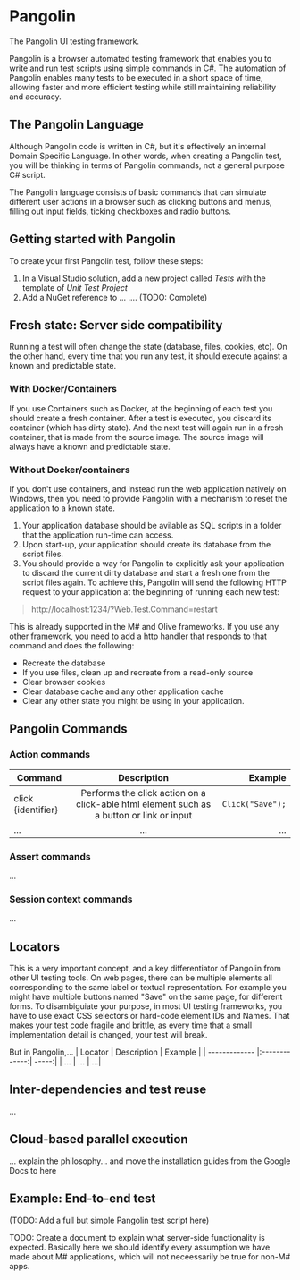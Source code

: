 # Pangolin
The Pangolin UI testing framework.

Pangolin is a browser automated testing framework that enables you to write and run test scripts using simple commands in C#. The automation of Pangolin enables many tests to be executed in a short space of time, allowing faster and more efficient testing while still maintaining reliability and accuracy.

## The Pangolin Language
Although Pangolin code is written in C#, but it's effectively an internal Domain Specific Language.
In other words, when creating a Pangolin test, you will be thinking in terms of Pangolin commands, not a general purpose C# script.

The Pangolin language consists of basic commands that can simulate different user actions in a browser such as clicking buttons and menus, filling out input fields, ticking checkboxes and radio buttons.

## Getting started with Pangolin
To create your first Pangolin test, follow these steps:
1. In a Visual Studio solution, add a new project called *Tests* with the template of *Unit Test Project*
2. Add a NuGet reference to ...
.... (TODO: Complete)

## Fresh state: Server side compatibility
Running a test will often change the state (database, files, cookies, etc).
On the other hand, every time that you run any test, it should execute against a known and predictable state.

### With Docker/Containers
If you use Containers such as Docker, at the beginning of each test you should create a fresh container.
After a test is executed, you discard its container (which has dirty state). And the next test will again run in a fresh container, that is made from the source image. The source image will always have a known and predictable state.

### Without Docker/containers
If you don't use containers, and instead run the web application natively on Windows, then you need to provide Pangolin with a mechanism to reset the application to a known state.

1. Your application database should be avilable as SQL scripts in a folder that the application run-time can access.
2. Upon start-up, your application should create its database from the script files.
3. You should provide a way for Pangolin to explicitly ask your application to discard the current dirty database and start a fresh one from the script files again. To achieve this, Pangolin will send the following HTTP request to your application at the beginning of running each new test:
> http://localhost:1234/?Web.Test.Command=restart

This is already supported in the M# and Olive frameworks. If you use any other framework, you need to add a http handler that responds to that command and does the following:
- Recreate the database
- If you use files, clean up and recreate from a read-only source
- Clear browser cookies
- Clear database cache and any other application cache
- Clear any other state you might be using in your application.


## Pangolin Commands

### Action commands
| Command | Description | Example  |
| ------------- |:-------------:| -----:|
| click {identifier} | Performs the click action on a click-able html element such as a button or link or input | `Click("Save");`
| ... | ... | ...|

### Assert commands
...

### Session context commands
...

## Locators
This is a very important concept, and a key differentiator of Pangolin from other UI testing tools. On web pages, there can be multiple elements all corresponding to the same label or textual representation. For example you might have multiple buttons named "Save" on the same page, for different forms. To disambiguiate your purpose, in most UI testing frameworks, you have to use exact CSS selectors or hard-code element IDs and Names. That makes your test code fragile and brittle, as every time that a small implementation detail is changed, your test will break.

But in Pangolin,...
| Locator | Description | Example  |
| ------------- |:-------------:| -----:|
| ... | ... | ...|


## Inter-dependencies and test reuse
...

## Cloud-based parallel execution
... explain the philosophy... and move the installation guides from the Google Docs to here

## Example: End-to-end test
(TODO: Add a full but simple Pangolin test script here)


TODO: Create a document to explain what server-side functionality is expected. Basically here we should identify every assumption we have made about M# applications, which will not neceessarily be true for non-M# apps.
